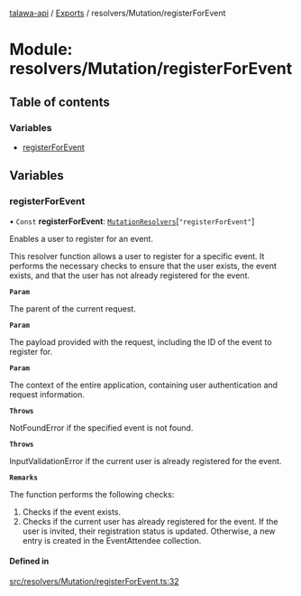[talawa-api](../README.md) / [Exports](../modules.md) / resolvers/Mutation/registerForEvent

# Module: resolvers/Mutation/registerForEvent

## Table of contents

### Variables

- [registerForEvent](resolvers_Mutation_registerForEvent.md#registerforevent)

## Variables

### registerForEvent

• `Const` **registerForEvent**: [`MutationResolvers`](types_generatedGraphQLTypes.md#mutationresolvers)[``"registerForEvent"``]

Enables a user to register for an event.

This resolver function allows a user to register for a specific event.
It performs the necessary checks to ensure that the user exists, the event exists,
and that the user has not already registered for the event.

**`Param`**

The parent of the current request.

**`Param`**

The payload provided with the request, including the ID of the event to register for.

**`Param`**

The context of the entire application, containing user authentication and request information.

**`Throws`**

NotFoundError if the specified event is not found.

**`Throws`**

InputValidationError if the current user is already registered for the event.

**`Remarks`**

The function performs the following checks:
1. Checks if the event exists.
2. Checks if the current user has already registered for the event.
If the user is invited, their registration status is updated. Otherwise, a new entry is created in the EventAttendee collection.

#### Defined in

[src/resolvers/Mutation/registerForEvent.ts:32](https://github.com/PalisadoesFoundation/talawa-api/blob/e66e731/src/resolvers/Mutation/registerForEvent.ts#L32)

